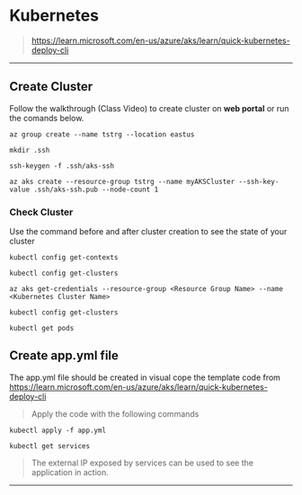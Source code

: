 # Kubernetes 

> https://learn.microsoft.com/en-us/azure/aks/learn/quick-kubernetes-deploy-cli

---
## Create Cluster 

Follow the walkthrough (Class Video) to create cluster on **web portal** or run the comands below.

    az group create --name tstrg --location eastus

    mkdir .ssh

    ssh-keygen -f .ssh/aks-ssh

    az aks create --resource-group tstrg --name myAKSCluster --ssh-key-value .ssh/aks-ssh.pub --node-count 1

### Check Cluster 

Use the command before and after cluster creation to see the state of your cluster 

    kubectl config get-contexts

    kubectl config get-clusters

    az aks get-credentials --resource-group <Resource Group Name> --name <Kubernetes Cluster Name>

    kubectl config get-clusters

    kubectl get pods


## Create app.yml file

The app.yml file should be created in visual cope the template code from https://learn.microsoft.com/en-us/azure/aks/learn/quick-kubernetes-deploy-cli

> Apply the code with the following commands

    kubectl apply -f app.yml

    kubectl get services

> The external IP exposed by services can be used to see the application in action.

---
